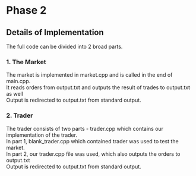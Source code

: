 # Phase 2
## Details of Implementation

The full code can be divided into 2 broad parts.

### 1. The Market
The market is implemented in market.cpp and is called in the end of main.cpp. \
It reads orders from output.txt and outputs the result of trades to output.txt as well\
Output is redirected to output.txt from standard output.

### 2. Trader
The trader consists of two parts - trader.cpp which contains our implementation of the trader. \
In part 1, blank_trader.cpp which contained trader was used to test the market.\
In part 2, our trader.cpp file was used, which also outputs the orders to output.txt\
Output is redirected to output.txt from standard output.
